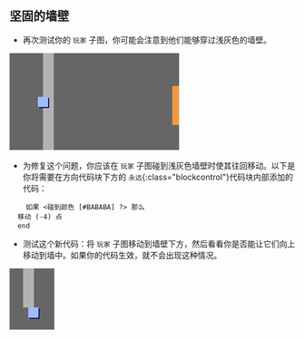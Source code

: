 ## 坚固的墙壁

+ 再次测试你的 `玩家` 子图，你可能会注意到他们能够穿过浅灰色的墙壁。

![screenshot](images/world-walls.png)

+ 为修复这个问题，你应该在 `玩家` 子图碰到浅灰色墙壁时使其往回移动。以下是你将需要在方向代码块下方的 `永远`{:class="blockcontrol"}代码块内部添加的代码：

```blocks
	如果 <碰到颜色 [#BABABA] ?> 那么 
  移动 (-4) 点
  end
```

+ 测试这个新代码：将 `玩家` 子图移动到墙壁下方，然后看看你是否能让它们向上移动到墙中。如果你的代码生效，就不会出现这种情况。

![screenshot](images/world-walls-test.png)
